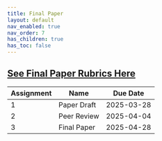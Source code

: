 ```yaml
---
title: Final Paper
layout: default
nav_enabled: true
nav_order: 7
has_children: true
has_toc: false
---
```

[**See Final Paper Rubrics Here**](https://docs.google.com/spreadsheets/d/1bbGnTvR22vH7bC-Cv0k7Sr_SUvO-2iS7LupstgTcXlY/edit?gid=0#gid=0)
------------------------------------------------------------------------

| Assignment | Name | Due Date     |
|-----|------|--------------|
| 1   | Paper Draft   | 2025-03-28 |
| 2   | Peer Review   | 2025-04-04 |
| 3   | Final Paper   | 2025-04-28 |
